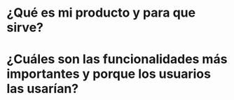 # ¿Qué es mi producto y para que sirve?

# ¿Cuáles son las funcionalidades más importantes y porque los usuarios las usarían?
